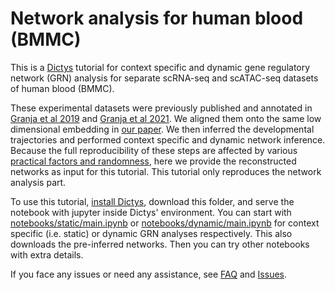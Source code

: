 # Network analysis for human blood (BMMC)

This is a [Dictys](https://github.com/pinellolab/dictys) tutorial for context specific and dynamic gene regulatory network (GRN) analysis for separate scRNA-seq and scATAC-seq datasets of human blood (BMMC).

These experimental datasets were previously published and annotated in [Granja et al 2019](https://dx.doi.org/10.1038/s41587-019-0332-7) and [Granja et al 2021](https://dx.doi.org/10.1038/s41588-021-00790-6). We aligned them onto the same low dimensional embedding in [our paper](https://doi.org/10.1101/2022.09.14.508036). We then inferred the developmental trajectories and performed context specific and dynamic network inference. Because the full reproducibility of these steps are affected by various [practical factors and randomness](https://github.com/pinellolab/dictys#tutorials), here we provide the reconstructed networks as input for this tutorial. This tutorial only reproduces the network analysis part.

To use this tutorial, [install Dictys](https://github.com/pinellolab/dictys#installation), download this folder, and serve the notebook with jupyter inside Dictys' environment. You can start with [notebooks/static/main.ipynb](notebooks/static/main.ipynb) or [notebooks/dynamic/main.ipynb](notebooks/dynamic/main.ipynb) for context specific (i.e. static) or dynamic GRN analyses respectively. This also downloads the pre-inferred networks. Then you can try other notebooks with extra details.

If you face any issues or need any assistance, see [FAQ](https://github.com/pinellolab/dictys#faq) and [Issues](https://github.com/pinellolab/dictys#issues).

